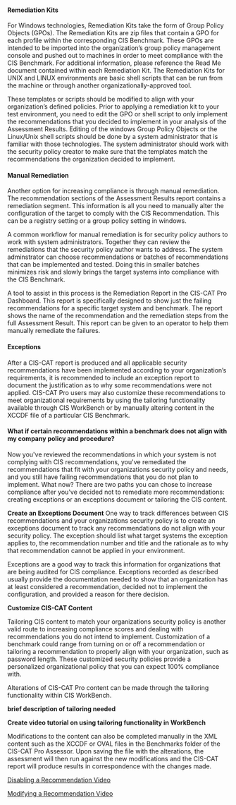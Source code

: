 #### Remediation Kits ####

For Windows technologies, Remediation Kits take the form of Group Policy Objects (GPOs). The Remediation Kits are zip files that contain a GPO for each profile within the corresponding CIS Benchmark. These GPOs are intended to be imported into the organization’s group policy management console and pushed out to machines in order to meet compliance with the CIS Benchmark. For additional information, please reference the Read Me document contained within each Remediation Kit.  The Remediation Kits for UNIX and LINUX environments are basic shell scripts that can be run from the machine or through another organizationally-approved tool.

These templates or scripts should be modified to align with your organization’s defined policies.  Prior to applying a remediation kit to your test environment, you need to edit the GPO or shell script to only implement the recommendations that you decided to implement in your analysis of the Assessment Results.  Editing of the windows Group Policy Objects or the Linux/Unix shell scripts should be done by a system administrator that is familiar with those technologies.  The system administrator should work with the security policy creator to make sure that the templates match the recommendations the organization decided to implement.

#### Manual Remediation ####

Another option for increasing compliance is through manual remediation.  The recommendation sections of the Assessment Results report contains a remediation segment.  This information is all you need to manually alter the configuration of the target to comply with the CIS Recommendation.  This can be a registry setting or a group policy setting in windows.  

A common workflow for manual remediation is for security policy authors to work with system administrators.  Together they can review the remediations that the security policy author wants to address.  The system adminstrator can choose recommendations or batches of recommendations that can be implemented and tested.  Doing this in smaller batches minimizes risk and slowly brings the target systems into compliance with the CIS Benchmark.

A tool to assist in this process is the Remediation Report in the CIS-CAT Pro Dashboard.  This report is specifically designed to show just the failing recommendations for a specific target system and benchmark.  The report shows the name of the recommendation and the remediation steps from the full Assessment Result.  This report can be given to an operator to help them manually remediate the failures.

#### Exceptions ####

After a CIS-CAT report is produced and all applicable security recommendations have been implemented according to your organization’s requirements, it is recommended to include an exception report to document the justification as to why some recommendations were not applied. CIS-CAT Pro users may also customize these recommendations to meet organizational requirements by using the tailoring functionality available through CIS WorkBench or by manually altering content in the XCCDF file of a particular CIS Benchmark.

#### What if certain recommendations within a benchmark does not align with my company policy and procedure? ####
Now you've reviewed the recommendations in which your system is not complying with CIS recommendations,  you've remediated the recommendations that fit with your organizations security policy and needs, and you still have failing recommendations that you do not plan to implement.  What now?  There are two paths you can chose to increase compliance after you've decided not to remediate more recommendations:  creating exceptions or an exceptions document or tailoring the CIS content.

**Create an Exceptions Document**
One way to track differences between CIS recommendations and your organizations security policy is to create an exceptions document to track any recommendations do not align with your security policy. The exception should list what target systems the exception applies to, the recommendation number and title and the rationale as to why that recommendation cannot be applied in your environment.

Exceptions are a good way to track this information for organizations that are being audited for CIS compliance.  Exceptions recorded as described usually provide the documentation needed to show that an organization has at least considered a recommendation,  decided not to implement the configuration, and provided a reason for there decision.

**Customize CIS-CAT Content**

 Tailoring CIS content to match your organizations security policy is another valid route to increasing compliance scores and dealing with recommendations you do not intend to implement.  Customization of a benchmark could range from turning on or off a recommendation or tailoring a recommendation to properly align with your organization, such as password length.  These customized security policies provide a personalized organizational policy that you can expect 100% compliance with.

Alterations of CIS-CAT Pro content can be made through the tailoring functionality within CIS WorkBench.

**brief description of tailoring needed**

**Create video tutorial on using tailoring functionality in WorkBench**

Modifications to the content can also be completed manually in the XML content such as the XCCDF or OVAL files in the Benchmarks folder of the CIS-CAT Pro Assessor. Upon saving the file with the alterations, the assessment will then run against the new modifications and the CIS-CAT report will produce results in correspondence with the changes made.

[Disabling a Recommendation Video](https://www.youtube.com/watch?v=eIEtWFpEAZE)

[Modifying a Recommendation Video](https://www.youtube.com/watch?v=7iO877jX9IM)
